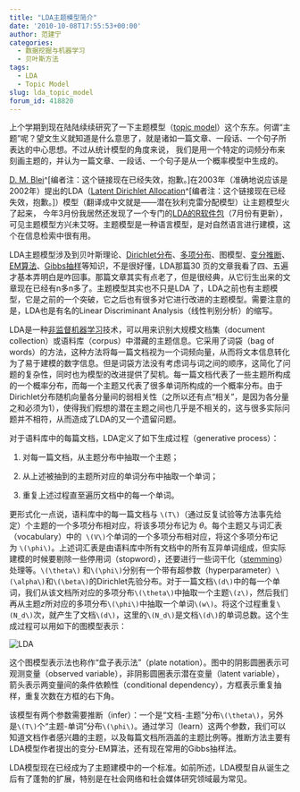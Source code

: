 ```yaml
---
title: "LDA主题模型简介"
date: '2010-10-08T17:55:53+00:00'
author: 范建宁
categories:
  - 数据挖掘与机器学习
  - 贝叶斯方法
tags:
  - LDA
  - Topic Model
slug: lda_topic_model
forum_id: 418820
---
```


上个学期到现在陆陆续续研究了一下主题模型（[topic model](https://en.wikipedia.org/wiki/Topic_model)）这个东东。何谓“主题”呢？望文生义就知道是什么意思了，就是诸如一篇文章、一段话、一个句子所表达的中心思想。不过从统计模型的角度来说， 我们是用一个特定的词频分布来刻画主题的，并认为一篇文章、一段话、一个句子是从一个概率模型中生成的。

[D. M. Blei](http://www.cs.princeton.edu/~blei/)^[编者注：这个链接现在已经失效，抱歉。]在2003年（准确地说应该是2002年）提出的LDA（[Latent Dirichlet Allocation](http://www.cs.princeton.edu/~blei/papers/BleiNgJordan2003.pdf)^[编者注：这个链接现在已经失效，抱歉。]）模型（翻译成中文就是——潜在狄利克雷分配模型）让主题模型火了起来， 今年3月份我居然还发现了一个专门的[LDA的R软件包](https://cran.r-project.org/web/packages/lda/)（7月份有更新），可见主题模型方兴未艾呀。主题模型是一种语言模型，是对自然语言进行建模，这个在信息检索中很有用。

LDA主题模型涉及到贝叶斯理论、[Dirichlet分布](https://en.wikipedia.org/wiki/Dirichlet_distribution)、[多项分布](https://en.wikipedia.org/wiki/Multinomial_distribution)、图模型、[变分推断](https://en.wikipedia.org/wiki/Variational_Bayes)、[EM算法](https://en.wikipedia.org/wiki/EM_algorithm)、[Gibbs抽样](https://en.wikipedia.org/wiki/Gibbs_sampling)等知识，不是很好懂，LDA那篇30 页的文章我看了四、五遍才基本弄明白是咋回事。那篇文章其实有点老了，但是很经典，从它衍生出来的文章现在已经有n多n多了。主题模型其实也不只是LDA 了，LDA之前也有主题模型，它是之前的一个突破，它之后也有很多对它进行改进的主题模型。需要注意的是，LDA也是有名的Linear Discriminant Analysis（线性判别分析）的缩写。

LDA是一种[非监督机器学习](https://en.wikipedia.org/wiki/Unsupervised_learning)技术，可以用来识别大规模文档集（document collection）或语料库（corpus）中潜藏的主题信息。它采用了词袋（bag of words）的方法，这种方法将每一篇文档视为一个词频向量，从而将文本信息转化为了易于建模的数字信息。但是词袋方法没有考虑词与词之间的顺序，这简化了问题的复杂性，同时也为模型的改进提供了契机。每一篇文档代表了一些主题所构成的一个概率分布，而每一个主题又代表了很多单词所构成的一个概率分布。由于 Dirichlet分布随机向量各分量间的弱相关性（之所以还有点“相关”，是因为各分量之和必须为1），使得我们假想的潜在主题之间也几乎是不相关的，这与很多实际问题并不相符，从而造成了LDA的又一个遗留问题。

对于语料库中的每篇文档，LDA定义了如下生成过程（generative process）：

1. 对每一篇文档，从主题分布中抽取一个主题；

1. 从上述被抽到的主题所对应的单词分布中抽取一个单词；

1. 重复上述过程直至遍历文档中的每一个单词。
  
更形式化一点说，语料库中的每一篇文档与 `\(T\)`（通过反复试验等方法事先给定）个主题的一个多项分布相对应，将该多项分布记为 $\theta$。每个主题又与词汇表（vocabulary）中的  `\(V\)`个单词的一个多项分布相对应，将这个多项分布记为 `\(\phi\)`。上述词汇表是由语料库中所有文档中的所有互异单词组成，但实际建模的时候要剔除一些停用词（stopword），还要进行一些词干化（[stemming](https://en.wikipedia.org/wiki/Stemming)）处理等。`\(\theta\)` 和`\(\phi\)`分别有一个带有超参数（hyperparameter）`\(\alpha\)`和`\(\beta\)`的Dirichlet先验分布。对于一篇文档`\(d\)`中的每一个单词，我们从该文档所对应的多项分布`\(\theta\)`中抽取一个主题`\(z\)`，然后我们再从主题$z$所对应的多项分布`\(\phi\)`中抽取一个单词`\(w\)`。将这个过程重复`\(N_d\)`次，就产生了文档`\(d\)`，这里的`\(N_d\)`是文档`\(d\)`的单词总数。这个生成过程可以用如下的图模型表示：

![LDA](https://uploads.cosx.org/2010/10/LDA.png) 
  
这个图模型表示法也称作“盘子表示法”（plate notation）。图中的阴影圆圈表示可观测变量（observed variable），非阴影圆圈表示潜在变量（latent variable），箭头表示两变量间的条件依赖性（conditional dependency），方框表示重复抽样，重复次数在方框的右下角。

该模型有两个参数需要推断（infer）：一个是“文档-主题”分布`\(\theta\)`，另外是`\(T\)`个“主题-单词”分布`\(\phi\)`。通过学习（learn）这两个参数，我们可以知道文档作者感兴趣的主题，以及每篇文档所涵盖的主题比例等。推断方法主要有LDA模型作者提出的变分-EM算法，还有现在常用的Gibbs抽样法。

LDA模型现在已经成为了主题建模中的一个标准。如前所述，LDA模型自从诞生之后有了蓬勃的扩展，特别是在社会网络和社会媒体研究领域最为常见。

